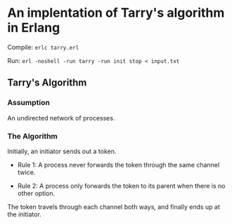 # An implentation of Tarry's algorithm in Erlang

Compile: `erlc tarry.erl`

Run: `erl -noshell -run tarry -run init stop < input.txt`

## Tarry's Algorithm

### Assumption

An undirected network of processes.

### The Algorithm

Initially, an initiator sends out a token.

* Rule 1: A process never forwards the token through the same channel twice.

* Rule 2: A process only forwards the token to its parent when there is no other option.

The token travels through each channel both ways, and finally ends up at the
initiator.
